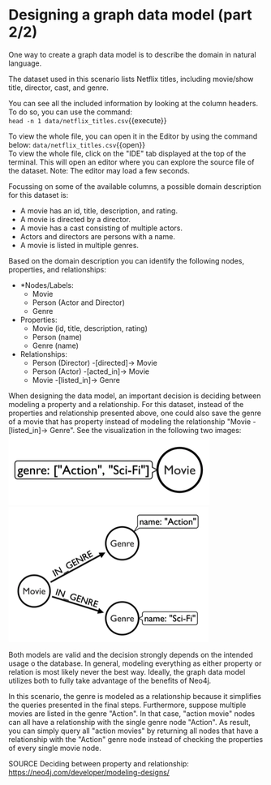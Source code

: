 # Designing a graph data model (part 2/2)

One way to create a graph data model is to describe the domain in natural language. 

The dataset used in this scenario lists Netflix titles, including movie/show title, director, cast, and genre. 

You can see all the included information by looking at the column headers. To do so, you can use the command:  
`head -n 1 data/netflix_titles.csv`{{execute}}  


To view the whole file, you can open it in the Editor by using the command below:
`data/netflix_titles.csv`{{open}}  
To view the whole file, click on the "IDE" tab displayed at the top of the terminal. This will open an editor where you can explore the source file of the dataset. Note: The editor may load a few seconds.

Focussing on some of the available columns, a possible domain description for this dataset is:
- A movie has an id, title, description, and rating.
- A movie is directed by a director.
- A movie has a cast consisting of multiple actors.
- Actors and directors are persons with a name.
- A movie is listed in multiple genres.

Based on the domain description you can identify the following nodes, properties, and relationships:  
- *Nodes/Labels: 
    - Movie
    - Person (Actor and Director)
    - Genre  
- Properties: 
    - Movie (id, title, description, rating)
    - Person (name)
    - Genre (name)
- Relationships:
    - Person (Director) -[directed]-> Movie
    - Person (Actor) -[acted_in]-> Movie   
    - Movie -[listed_in]-> Genre


When designing the data model, an important decision is deciding between modeling a property and a relationship. For this dataset, instead of the properties and relationship presented above, one could also save the genre of a movie that has property instead of modeling the relationship "Movie -[listed_in]-> Genre". See the visualization in the following two images:  
![Modeling the movie genre as property](./assets/modeling_genre_property.jpg)
![Modeling the movie genre as node and relationship](./assets/modeling_genre_node.jpg)  

Both models are valid and the decision strongly depends on the intended usage o the database. In general, modeling  everything as either property or relation is most likely never the best way. Ideally, the graph data model utilizes both to fully take advantage of the benefits of Neo4j.

In this scenario, the genre is modeled as a relationship because it simplifies the queries presented in the final steps. Furthermore, suppose multiple movies are listed in the genre "Action". In that case, "action movie" nodes can all have a relationship with the single genre node "Action". As result, you can simply query all "action movies" by returning all nodes that have a relationship with the "Action" genre node instead of checking the properties of every single movie node.


SOURCE Deciding between property and relationship: https://neo4j.com/developer/modeling-designs/

